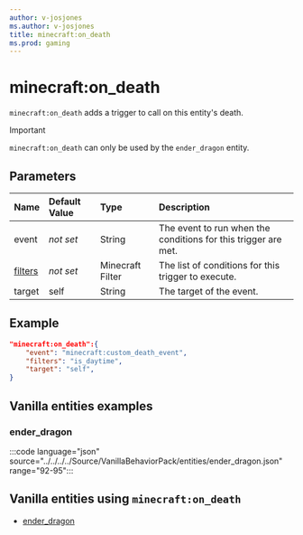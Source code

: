 ```yaml
---
author: v-josjones
ms.author: v-josjones
title: minecraft:on_death
ms.prod: gaming
---
```


# minecraft:on_death

`minecraft:on_death` adds a trigger to call on this entity's death.

>[!IMPORTANT]
> `minecraft:on_death` can only be used by the `ender_dragon` entity.

## Parameters

|Name |Default Value  |Type  |Description  |
|:----------|:----------|:----------|:----------|
|event|*not set* | String|  The event to run when the conditions for this trigger are met. |
|[filters](../FilterList.md)|*not set* | Minecraft Filter| The list of conditions for this trigger to execute. |
|target| self| String| The target of the event. |

## Example

```json
"minecraft:on_death":{
    "event": "minecraft:custom_death_event",
    "filters": "is_daytime",
    "target": "self",
}
```

## Vanilla entities examples

### ender_dragon

:::code language="json" source="../../../../Source/VanillaBehaviorPack/entities/ender_dragon.json" range="92-95":::

## Vanilla entities using `minecraft:on_death`

- [ender_dragon](../../../../Source/VanillaBehaviorPack_Snippets/entities/ender_dragon.md)
